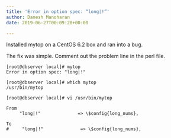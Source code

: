 ```yaml
---
title: 'Error in option spec: “long|!”'
author: Danesh Manoharan
date: 2019-06-27T00:09:28+00:00

---
```

Installed mytop on a CentOS 6.2 box and ran into a bug. 

The fix was simple. Comment out the problem line in the perl file.

```
[root@dbserver local]# mytop
Error in option spec: "long|!"

[root@dbserver local]# which mytop
/usr/bin/mytop

[root@dbserver local]# vi /usr/bin/mytop

From 
     "long|!"              => \$config{long_nums},

To
#     "long|!"              => \$config{long_nums},
```